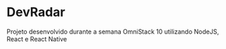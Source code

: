 # DevRadar
Projeto desenvolvido durante a semana OmniStack 10 utilizando NodeJS, React e React Native
